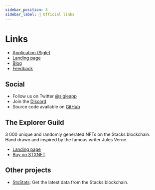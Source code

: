 ```yaml
---
sidebar_position: 8
sidebar_label: 🔗 Official links
---
```


# Links

- [Application (Sigle)](https://app.sigle.io/)
- [Landing page](https://www.sigle.io/)
- [Blog](https://app.sigle.io/sigleapp.id.blockstack/)
- [Feedback](https://sigle.canny.io/feature-requests/)

## Social

- Follow us on Twitter [@sigleapp](https://twitter.com/sigleapp)
- Join the [Discord](https://discord.gg/td7WmgK22k)
- Source code available on [GitHub](https://github.com/sigle)

## The Explorer Guild

3 000 unique and randomly generated NFTs on the Stacks blockchain. Hand drawn and inspired by the famous writer Jules Verne.

- [Landing page](https://www.explorerguild.io/)
- [Buy on STXNFT](https://stxnft.com/collections/SP2X0TZ59D5SZ8ACQ6YMCHHNR2ZN51Z32E2CJ173.the-explorer-guild/)

## Other projects

- [StxStats](https://www.stxstats.co/): Get the latest data from the Stacks blockchain.

